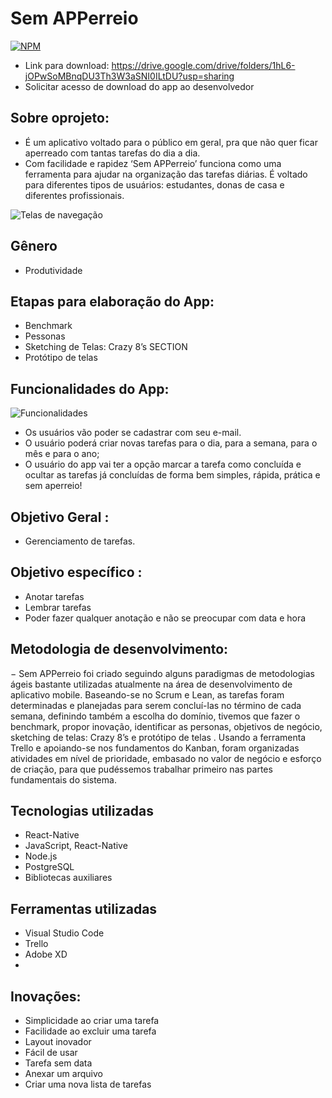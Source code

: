 # Sem APPerreio
[![NPM](https://img.shields.io/npm/l/react)](https://github.com/dfarneym/SemAPPerreio/blob/master/LICENCE)

- Link para download: https://drive.google.com/drive/folders/1hL6-jOPwSoMBnqDU3Th3W3aSNI0ILtDU?usp=sharing
- Solicitar acesso de download do app ao desenvolvedor



## Sobre oprojeto:
- É um aplicativo voltado para o público em geral, pra que não quer ficar aperreado com tantas tarefas do dia a dia.
- Com facilidade e rapidez  ‘Sem APPerreio’ funciona como uma ferramenta para ajudar na organização das tarefas diárias. É voltado para diferentes tipos de usuários: estudantes,   donas de casa e diferentes profissionais.

![Telas de navegação](https://user-images.githubusercontent.com/53848638/170392722-e8c2545f-92ab-4a49-a176-1321ec7e82cf.PNG)

## Gênero
- Produtividade

## Etapas para elaboração do App:
- Benchmark
- Pessonas
- Sketching de Telas: Crazy 8’s SECTION
- Protótipo de telas

## Funcionalidades do App:
![Funcionalidades](https://user-images.githubusercontent.com/53848638/170392619-386c72d4-ca9a-4593-91d7-36fb4c2e7eec.PNG)

- Os usuários vão poder se cadastrar com seu e-mail. 
- O usuário poderá criar novas tarefas para o dia, para a semana, para o mês e para o ano; 
- O usuário do app vai ter a opção  marcar a tarefa como concluída e ocultar as tarefas já concluídas de forma bem simples, rápida,  prática  e sem aperreio!

## Objetivo Geral :
- Gerenciamento de tarefas.

## Objetivo específico :
- Anotar tarefas
- Lembrar tarefas 
- Poder fazer qualquer anotação e não se preocupar com data e hora

## Metodologia de desenvolvimento:

− Sem APPerreio foi criado seguindo alguns paradigmas de metodologias ágeis bastante utilizadas atualmente na área de desenvolvimento de aplicativo mobile. Baseando-se no Scrum e Lean, as tarefas foram determinadas e planejadas para serem concluí-las no término de cada semana, definindo também a escolha do domínio, tivemos que fazer o benchmark, propor inovação, identificar as personas, objetivos de negócio, sketching de telas: Crazy 8’s e protótipo de telas . Usando a ferramenta Trello e apoiando-se nos fundamentos do Kanban, foram organizadas atividades em nível de prioridade, embasado no valor de negócio e esforço de criação, para que pudéssemos trabalhar primeiro nas partes fundamentais do sistema.

## Tecnologias utilizadas
- React-Native
- JavaScript, React-Native
- Node.js
- PostgreSQL
- Bibliotecas auxiliares

## Ferramentas utilizadas
- Visual Studio Code
- Trello
- Adobe XD
-
## Inovações:
- Simplicidade ao criar uma tarefa
- Facilidade ao excluir uma tarefa
- Layout inovador 
- Fácil de usar
- Tarefa sem data
- Anexar um arquivo
- Criar uma nova lista de tarefas
